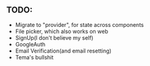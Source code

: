## TODO:
 * Migrate to "provider", for state across components
 * File picker, which also works on web
 * SignUp(I don't believe my self)
 * GoogleAuth
 * Email Verification(and email resetting)
 * Tema's bullshit
